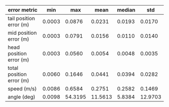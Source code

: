 | error metric             |    min |     max |    mean |   median |     std |
|--------------------------|--------|---------|---------|----------|---------|
| tail position error (m)  | 0.0003 |  0.0876 |  0.0231 |   0.0193 |  0.0170 |
| mid position error (m)   | 0.0003 |  0.0791 |  0.0156 |   0.0110 |  0.0140 |
| head position error (m)  | 0.0003 |  0.0560 |  0.0054 |   0.0048 |  0.0035 |
| total position error (m) | 0.0060 |  0.1646 |  0.0441 |   0.0394 |  0.0282 |
| speed (m/s)              | 0.0086 |  0.6584 |  0.2751 |   0.2582 |  0.1469 |
| angle (deg)              | 0.0098 | 54.3195 | 11.5613 |   5.8384 | 12.9703 |